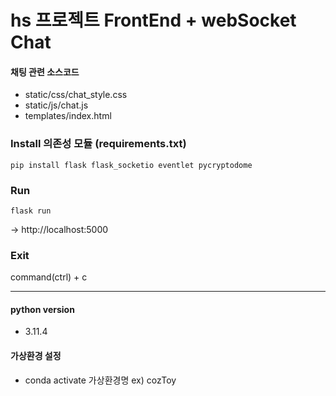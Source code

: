 # hs 프로젝트 FrontEnd + webSocket Chat  

#### 채팅 관련 소스코드
* static/css/chat_style.css
* static/js/chat.js
* templates/index.html


### Install 의존성 모듈 (requirements.txt)
```
pip install flask flask_socketio eventlet pycryptodome
```

### Run
```
flask run
```
-> http://localhost:5000

### Exit
command(ctrl) + c

---
#### python version
* 3.11.4
#### 가상환경 설정
* conda activate 가상환경명
  ex) cozToy
